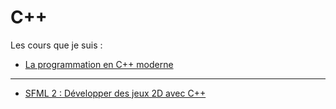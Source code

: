 # C++

Les cours que je suis :

- [La programmation en C++ moderne](https://zestedesavoir.com/tutoriels/822/la-programmation-en-c-moderne/)

***

- [SFML 2 : Développer des jeux 2D avec C++](https://www.udemy.com/course/sfml-2-developper-des-jeux-2d-avec-cpp-programmation-objet-jeu-video/)
